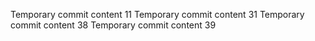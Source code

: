 Temporary commit content 11
Temporary commit content 31
Temporary commit content 38
Temporary commit content 39
